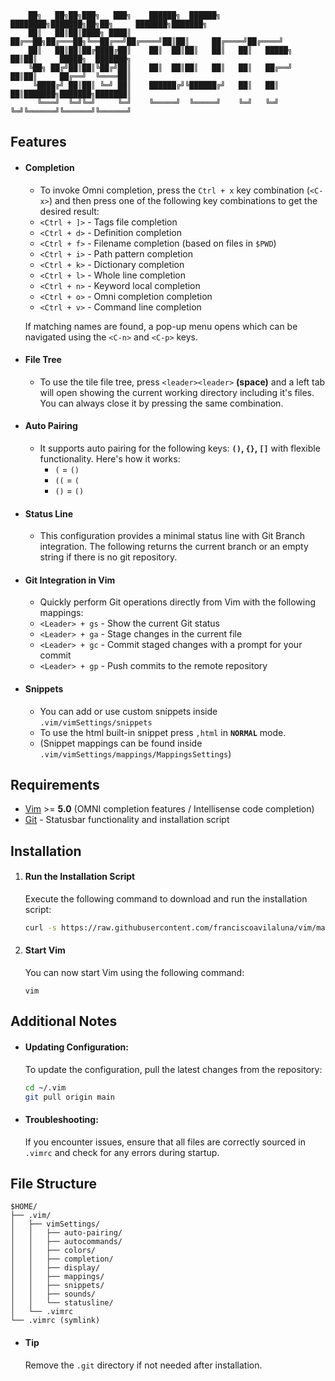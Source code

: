 ```
    ██╗   ██╗██╗███╗   ███╗    ██████╗  ██████╗ ████████╗███████╗██╗██╗     ███████╗███████╗
    ██║   ██║██║████╗ ████║    ██╔══██╗██╔═══██╗╚══██╔══╝██╔════╝██║██║     ██╔════╝██╔════╝
    ██║   ██║██║██╔████╔██║    ██║  ██║██║   ██║   ██║   █████╗  ██║██║     █████╗  ███████╗
    ╚██╗ ██╔╝██║██║╚██╔╝██║    ██║  ██║██║   ██║   ██║   ██╔══╝  ██║██║     ██╔══╝  ╚════██║
     ╚████╔╝ ██║██║ ╚═╝ ██║    ██████╔╝╚██████╔╝   ██║   ██║     ██║███████╗███████╗███████║
      ╚═══╝  ╚═╝╚═╝     ╚═╝    ╚═════╝  ╚═════╝    ╚═╝   ╚═╝     ╚═╝╚══════╝╚══════╝╚══════╝
```

## Features

- #### Completion
  - To invoke Omni completion, press the `Ctrl + x` key combination (`<C-x>`) and then press one of the following key combinations to get the desired result:
  - `<Ctrl + ]>` - Tags file completion
  - `<Ctrl + d>` - Definition completion
  - `<Ctrl + f>` - Filename completion (based on files in `$PWD`)
  - `<Ctrl + i>` - Path pattern completion
  - `<Ctrl + k>` - Dictionary completion
  - `<Ctrl + l>` - Whole line completion
  - `<Ctrl + n>` - Keyword local completion
  - `<Ctrl + o>` - Omni completion completion
  - `<Ctrl + v>` - Command line completion

  If matching names are found, a pop-up menu opens which can be navigated using the `<C-n>` and `<C-p>` keys.
  
- #### File Tree
  - To use the tile file tree, press `<leader><leader>` **(space)** and a left tab will open showing the current working directory including it's files. You can always close it by pressing the same combination.
- #### Auto Pairing
  - It supports auto pairing for the following keys: **`()`, `{}`, `[]`** with flexible functionality. Here's how it works:
    - `(` = `()`
    - `((` = `(`
    - `()` = `()`
- #### Status Line
  - This configuration provides a minimal status line with Git Branch integration. The following returns the current branch or an empty string if there is no git repository.
- #### Git Integration in Vim
  - Quickly perform Git operations directly from Vim with the following mappings:
  - `<Leader> + gs` - Show the current Git status
  - `<Leader> + ga` - Stage changes in the current file
  - `<Leader> + gc` - Commit staged changes with a prompt for your commit
  - `<Leader> + gp` - Push commits to the remote repository

- #### Snippets
  - You can add or use custom snippets inside `.vim/vimSettings/snippets`
  - To use the html built-in snippet press `,html` in **`NORMAL`** mode.
  - (Snippet mappings can be found inside `.vim/vimSettings/mappings/MappingsSettings`)

## Requirements

- [Vim](https://www.vim.org/) >= **5.0** (OMNI completion features / Intellisense code completion)
- [Git](https://git-scm.com/) - Statusbar functionality and installation script

## Installation

1. #### Run the Installation Script

   Execute the following command to download and run the installation script:

   ```bash
   curl -s https://raw.githubusercontent.com/franciscoavilaluna/vim/main/scripts/install.sh | bash
   ```

2. #### Start Vim

   You can now start Vim using the following command:

   `vim`

## Additional Notes

- #### Updating Configuration:

   To update the configuration, pull the latest changes from the repository:

  ```bash
  cd ~/.vim
  git pull origin main
  ```

- #### Troubleshooting:

   If you encounter issues, ensure that all files are correctly sourced in `.vimrc` and check for any errors during startup.

## File Structure

```
$HOME/
├── .vim/
│   ├── vimSettings/
│   │   ├── auto-pairing/
│   │   ├── autocommands/
│   │   ├── colors/
│   │   ├── completion/
│   │   ├── display/
│   │   ├── mappings/
│   │   ├── snippets/
│   │   ├── sounds/
│   │   └── statusline/
│   └── .vimrc
└── .vimrc (symlink)
```

- #### Tip
  Remove the `.git` directory if not needed after installation.

